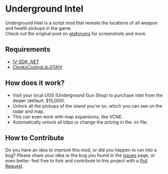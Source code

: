 # Underground Intel
Underground Intel is a script mod that reveals the locations of all weapon and health pickups in the game.  
Check out the original post on [gtaforums](https://gtaforums.com/topic/1002688-underground-intel) for screenshots and more.

## Requirements
- [IV-SDK .NET](https://github.com/ClonkAndre/IV-SDK-DotNet/releases)
- [ClonksCodingLib.GTAIV](https://github.com/ClonkAndre/ClonksCodingLib.GTAIV/releases)

## How does it work?
- Visit your local UGS (Underground Gun Shop) to purchase intel from the dealer (default: $15,000).  
- Unlock all the pickups of the island you're on, which you can see on the radar and map.  
- This can even work with map expansions, like VCNE.
- Automatically unlock all blips or change the pricing in the .ini file. 

## How to Contribute
Do you have an idea to improve this mod, or did you happen to run into a bug? Please share your idea or the bug you found in the [issues](https://github.com/ClonkAndre/UndergroundIntel/issues) page, or even better: feel free to fork and contribute to this project with a [Pull Request](https://github.com/ClonkAndre/UndergroundIntel/pulls).